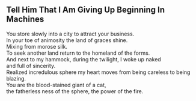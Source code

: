 Tell Him That I Am Giving Up Beginning In Machines
--------------------------------------------------
You store slowly into a city to attract your business.  
In your toe of animosity the land of graces shine.  
Mixing from morose silk.  
To seek another land return to the homeland of the forms.  
And next to my hammock, during the twilight, I woke up naked  
and full of sincerity.  
Realized incredulous sphere my heart moves from being careless to being blazing.  
You are the blood-stained giant of a cat,  
the fatherless ness of the sphere, the power of the fire.  
